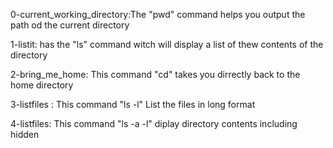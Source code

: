 0-current_working_directory:The "pwd" command helps you output the path od the current directory

1-listit: has the "ls" command witch will display a list of thew contents of the directory

2-bring_me_home: This command "cd"  takes you dirrectly back to the home directory

3-listfiles : This command "ls -l" List the files in long format 

4-listfiles: This command "ls -a -l" diplay directory contents including hidden
